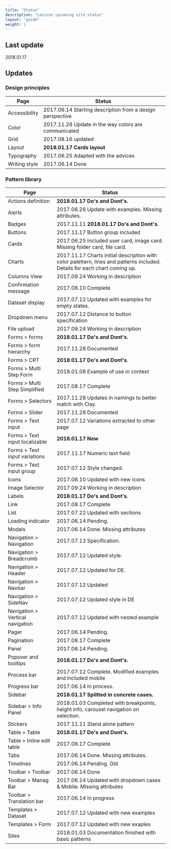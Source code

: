 ```yaml
---
title: "Status"
description: "Lexicon upcoming site status"
layout: "guide"
weight: 1
---
```


## Last update

2018.01.17

## Updates

### Design principles

| Page | Status |
| ---- | ----- |
| Accessibility | 2017.06.14 Starting description from a design perspective |
| Color | 2017.11.28 Update in the way colors are communicated |
| Grid | 2017.08.16 updated |
| Layout | **2018.01.17 Cards layout** |
| Typography | 2017.06.25 Adapted with the advices |
| Writing style | 2017.06.14 Done |

### Pattern library

| Page | Status |
| ---- | ----- |
| Actions definition | **2018.01.17 Do's and Dont's.** |
| Alerts | 2017.06.26 Update with examples. Missing attributes. |
| Badges | 2017.11.11 **2018.01.17 Do's and Dont's.** |
| Buttons | 2017.11.17 Button group included |
| Cards | 2017.06.25 Included user card, image card. Missing folder card, file card. |
| Charts | 2017.11.17 Charts initial description with color palettern, lines and patterns included. Details for each chart coming up. |
| Columns View | 2017.09.24 Working in description |
| Confirmation message | 2017.08.10 Complete |
| Dataset display | 2017.07.12 Updated with examples for empty states. |
| Dropdown menu | 2017.07.12 Distance to button specification |
| File upload | 2017.09.24 Working in description |
| Forms > forms | **2018.01.17 Do's and Dont's.** |
| Forms > form hierarchy | 2017.11.28 Documented |
| Forms > CRT | **2018.01.17 Do's and Dont's.** |
| Forms > Multi Step Form | 2018.01.08 Example of use in context |
| Forms > Multi Step Simplified | 2017.08.17 Complete |
| Forms > Selectors | 2017.11.28 Updates in namings to better match with Clay. |
| Forms > Slider | 2017.11.28 Documented |
| Forms > Text input | 2017.07.12 Variations extracted to other page |
| Forms > Text input localizable | **2018.01.17 New** |
| Forms > Text input variations | 2017.11.17 Numeric text field |
| Forms > Text input group | 2017.07.12 Style changed. |
| Icons | 2017.08.10 Updated with new icons |
| Image Selector | 2017.09.24 Working in description |
| Labels | **2018.01.17 Do's and Dont's.** |
| Link | 2017.08.17 Complete |
| List | 2017.07.22 Updated with sections |
| Loading indicator | 2017.06.14 Pending. |
| Modals | 2017.06.14 Done. Missing attributes |
| Navigation > Navigation | 2017.07.13 Specification. |
| Navigation > Breadcrumb | 2017.07.12 Updated style. |
| Navigation > Header | 2017.07.12 Updated for DE. |
| Navigation > Navbar | 2017.07.12 Updated |
| Navigation > SideNav | 2017.07.12 Updated style in DE |
| Navigation > Vertical navigation | 2017.07.12 Updated with nested example |
| Pager | 2017.06.14 Pending. |
| Pagination | 2017.08.17 Complete |
| Panel | 2017.06.14 Pending. |
| Popover and tooltips | **2018.01.17 Do's and Dont's.** |
| Process bar | 2017.07.12 Complete. Modified examples and included mobile |
| Progress bar | 2017.06.14 In process. |
| Sidebar | **2018.01.17 Splitted in concrete cases.** |
| Sidebar > Info Panel | 2018.01.03 Completed with breakpoints, height info, carousel navigation on selection. |
| Stickers | 2017.11.11 Stand alone pattern |
| Table > Table | **2018.01.17 Do's and Dont's.** |
| Table > Inline edit table | 2017.08.17 Complete |
| Tabs | 2017.06.14 Done. Missing attributes. |
| Timelines | 2017.06.14 Pending. Old |
| Toolbar > Toolbar | 2017.06.14 Done |
| Toolbar > Manag Bar | 2017.06.14 Updated with dropdown cases & Mobile. Missing attributes |
| Toolbar > Translation bar | 2017.06.14 In progress |
| Templates > Dataset | 2017.07.12 Updated with new examples |
| Templates > Form | 2017.07.12 Updated with new exaples |
| Sites | 2018.01.03 Documentation finished with basic patterns |
